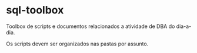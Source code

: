# sql-toolbox
 Toolbox de scripts e documentos relacionados a atividade de DBA do dia-a-dia.

 Os scripts devem ser organizados nas pastas por assunto.
